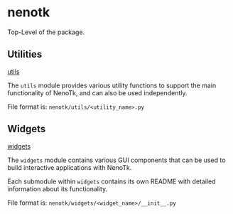 # nenotk

Top-Level of the package.

## Utilities

[utils](utils)

The `utils` module provides various utility functions to support the main functionality of NenoTk, and can also be used independently.

File format is: `nenotk/utils/<utility_name>.py`

## Widgets

[widgets](widgets)

The `widgets` module contains various GUI components that can be used to build interactive applications with NenoTk.

Each submodule within `widgets` contains its own README with detailed information about its functionality.

File format is: `nenotk/widgets/<widget_name>/__init__.py`
